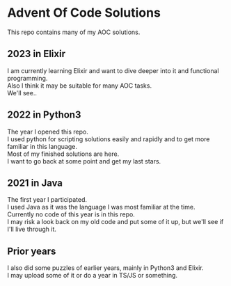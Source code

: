 # Advent Of Code Solutions

This repo contains many of my AOC solutions.

## 2023 in Elixir

I am currently learning Elixir and want to dive deeper into it and functional programming.  
Also I think it may be suitable for many AOC tasks.  
We'll see..

## 2022 in Python3

The year I opened this repo.  
I used python for scripting solutions easily and rapidly and to get more familiar in this language.  
Most of my finished solutions are here.  
I want to go back at some point and get my last stars.

## 2021 in Java

The first year I participated.  
I used Java as it was the language I was most familiar at the time.  
Currently no code of this year is in this repo.  
I may risk a look back on my old code and put some of it up, but we'll see if I'll live through it.

## Prior years

I also did some puzzles of earlier years, mainly in Python3 and Elixir.  
I may upload some of it or do a year in TS/JS or something.